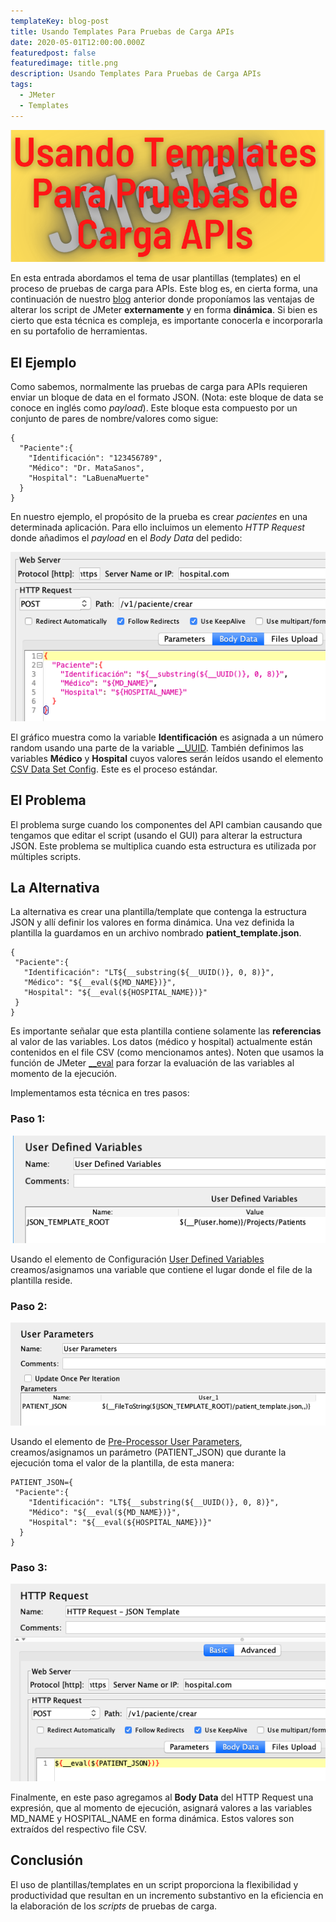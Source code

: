 ```yaml
---
templateKey: blog-post
title: Usando Templates Para Pruebas de Carga APIs
date: 2020-05-01T12:00:00.000Z
featuredpost: false
featuredimage: title.png
description: Usando Templates Para Pruebas de Carga APIs
tags:
  - JMeter
  - Templates
---
```

![image](title.png)

En esta entrada abordamos el tema de usar plantillas (templates) en el proceso de pruebas de carga para APIs. Este blog es, en cierta forma, una continuación de nuestro [blog](https://jmeterenespanol.org/blog/2020-06-02-properties-carlos/) anterior donde proponíamos las ventajas de alterar los script de JMeter **externamente** y en forma **dinámica**. Si bien es cierto que esta técnica es compleja, es importante conocerla e incorporarla en su portafolio de herramientas.

## El Ejemplo

Como sabemos, normalmente las pruebas de carga para APIs requieren enviar un bloque de data en el formato JSON. (Nota: este bloque de data se conoce en inglés como *payload*). Este bloque esta compuesto por un conjunto de pares de nombre/valores como sigue:

```
{
  "Paciente":{
    "Identificación": "123456789",
    "Médico": "Dr. MataSanos",
    "Hospital": "LaBuenaMuerte"
  }
}
```

En nuestro ejemplo, el propósito de la prueba es crear *pacientes* en una determinada aplicación. Para ello incluimos un elemento *HTTP Request* donde añadimos el *payload* en el *Body Data* del pedido:

![image](graph1.png)

El gráfico muestra como la variable **Identificación** es asignada a un número random usando una parte de la variable [__UUID](https://jmeter.apache.org/usermanual/functions.html#__UUID). También definimos las variables **Médico** y **Hospital** cuyos valores serán leídos usando el elemento [CSV Data Set Config](https://jmeter.apache.org/usermanual/component_reference.html#CSV_Data_Set_Config). Este es el proceso estándar.

## El Problema

El problema surge cuando los componentes del API cambian causando que tengamos que editar el script (usando el GUI) para alterar la estructura JSON. Este problema se multiplica cuando esta estructura es utilizada por múltiples scripts.

## La Alternativa

La alternativa es crear una plantilla/template que contenga la estructura JSON y allí definir los valores en forma dinámica. Una vez definida la plantilla la guardamos en un archivo nombrado **patient_template.json**.
 
 ```
{
  "Paciente":{
    "Identificación": "LT${__substring(${__UUID()}, 0, 8)}",
    "Médico": "${__eval(${MD_NAME})}",
    "Hospital": "${__eval(${HOSPITAL_NAME})}"
  }
}
```

Es importante señalar que esta plantilla contiene solamente las **referencias** al valor de las variables. Los datos (médico y hospital) actualmente están contenidos en el file CSV (como mencionamos antes). Noten que usamos la función de JMeter [__eval](https://jmeter.apache.org/usermanual/functions.html#__eval) para forzar la evaluación de las variables al momento de la ejecución.

Implementamos esta técnica en tres pasos:

### Paso 1:
![image](graph2.png)

Usando el elemento de Configuración [User Defined Variables](https://jmeter.apache.org/usermanual/component_reference.html#User_Defined_Variables) creamos/asignamos una variable que contiene el lugar donde el file de la plantilla reside.

### Paso 2:
![image](graph3.png)

Usando el elemento de [Pre-Processor User Parameters](https://jmeter.apache.org/usermanual/component_reference.html#User_Parameters), creamos/asignamos un parámetro (PATIENT_JSON) que durante la ejecución toma el valor de la plantilla, de esta manera:

```
PATIENT_JSON={
 "Paciente":{
    "Identificación": "LT${__substring(${__UUID()}, 0, 8)}",
    "Médico": "${__eval(${MD_NAME})}",
    "Hospital": "${__eval(${HOSPITAL_NAME})}"
  }
}
```

### Paso 3:
![image](graph4.png)

Finalmente, en este paso agregamos al **Body Data** del HTTP Request una expresión, que al momento de ejecución, asignará valores a las variables MD_NAME y HOSPITAL_NAME en forma dinámica. Estos valores son extraídos del respectivo file CSV.

## Conclusión

El uso de plantillas/templates en un script proporciona la flexibilidad y productividad que resultan en un incremento substantivo en la eficiencia en la elaboración de los *scripts* de pruebas de carga.